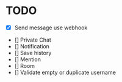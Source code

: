 # TODO
- [x] Send message use webhook
- [] Private Chat
- [] Notification
- [] Save history
- [] Mention
- [] Room
- [] Validate empty or duplicate username